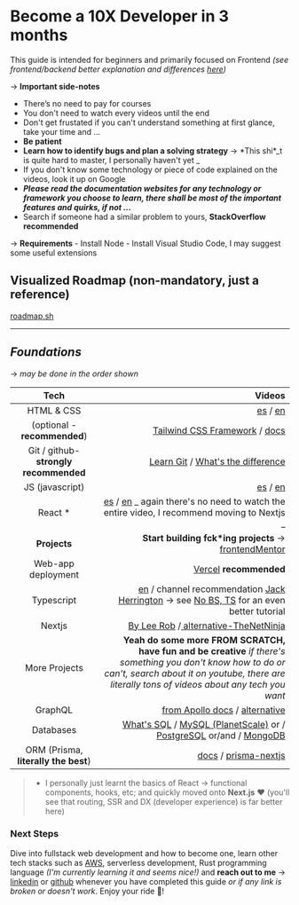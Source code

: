 # **Become a 10X Developer in 3 months**

This guide is intended for beginners and primarily focused on Frontend _(see frontend/backend better explanation and differences [here](https://www.youtube.com/watch?v=PRSyHTajxPk 'here'))_

&rarr; **Important side-notes**

- There&rsquo;s no need to pay for courses
- You don't need to watch every videos until the end
- Don't get frustated if you can't understand something at first glance, take your time and ...
- **Be patient**
- **Learn how to identify bugs and plan a solving strategy** &rarr; \*This shi\*_t is quite hard to master, I personally haven't yet _
- If you don't know some technology or piece of code explained on the videos, look it up on Google
- **_Please read the documentation websites for any technology or framework you choose to learn, there shall be most of the important features and quirks, if not ..._**
- Search if someone had a similar problem to yours, **StackOverflow recommended**

&rarr; **Requirements** - Install Node - Install Visual Studio Code, I may suggest some useful extensions

## Visualized Roadmap (non-mandatory, just a reference)

[roadmap.sh](https://roadmap.sh/frontend 'roadmap.sh')

---

## _Foundations_

&rarr; _may be done in the order shown_

|                  Tech                  |                                                                                                                                                                                                                                                                                                                            Videos |
| :------------------------------------: | --------------------------------------------------------------------------------------------------------------------------------------------------------------------------------------------------------------------------------------------------------------------------------------------------------------------------------: |
|               HTML & CSS               |                                                                                                                                                                                                                   [es](https://www.youtube.com/watch?v=MJkdaVFHrto 'es') / [en](https://www.youtube.com/watch?v=D-h8L5hgW-w 'en') |
|      (optional - **recommended**)      |                                                                                                                                                   [Tailwind CSS Framework](https://www.youtube.com/watch?v=elgqxmdVms8&list=PL5f_mz_zU5eXWYDXHUDOLBE0scnuJofO0 'ailwind CSS Framework') / [docs](https://tailwindcss.com/ 'docs') |
| Git / github- **strongly recommended** |                                                                                                                                                           [Learn Git](https://www.youtube.com/watch?v=RGOj5yH7evk 'Learn Git') / [What's the difference](https://kinsta.com/knowledgebase/git-vs-github/ "What's the difference") |
|            JS (javascript)             |                                                                                                                                                                                                                   [es](https://www.youtube.com/watch?v=RqQ1d1qEWlE 'es') / [en](https://www.youtube.com/watch?v=PkZNo7MFNFg 'en') |
|                React \*                |                                                                                                                                 [es](https://www.youtube.com/watch?v=T_j60n1zgu0 'es') / [en](https://www.youtube.com/watch?v=0mVbNp1ol_w 'en') _ again there's no need to watch the entire video, I recommend moving to Nextjs _ |
|              **Projects**              |                                                                                                                                                                                                                    **Start building fck\*ing projects** &rarr; [frontendMentor](https://www.frontendmentor.io/ 'frontendMentor') |
|           Web-app deployment           |                                                                                                                                                                                                                                                                            [Vercel](https://vercel.com/ 'Vercel') **recommended** |
|               Typescript               | [en](https://www.youtube.com/watch?v=gp5H0Vw39yw 'en') / channel recommendation [Jack Herrington](https://www.youtube.com/channel/UC6vRUjYqDuoUsYsku86Lrsw 'Jack Herrington') &rarr; see [No BS, TS](https://www.youtube.com/watch?v=LKVHFHJsiO0&list=PLNqp92_EXZBJYFrpEzdO2EapvU0GOJ09n 'No BS, TS') for an even better tutorial |
|                 Nextjs                 |                                                                                 [By Lee Rob](https://www.youtube.com/playlist?list=PL6bwFJ82M6FXgctyoWXqj7H0GK8_YIeF1 'By Lee Rob') /[ alternative-TheNetNinja ](https://www.youtube.com/watch?v=A63UxsQsEbU&list=PL4cUxeGkcC9g9gP2onazU5-2M-AzA8eBw ' alternative-TheNetNinja ') |
|             More Projects              |                                                                                                                     **Yeah do some more FROM SCRATCH, have fun and be creative** _if there's something you don't know how to do or can't, search about it on youtube, there are literally tons of videos about any tech you want_ |
|                GraphQL                 |                                                                                                                                                       [from Apollo docs](https://www.apollographql.com/docs/tutorial/introduction/ 'from Apollo docs') / [alternative](https://www.youtube.com/watch?v=AqUYKGLSGxg 'alternative') |
|               Databases                |                                          [What's SQL](https://www.youtube.com/watch?v=zsjvFFKOm3c "What's SQL") / [MySQL (PlanetScale)](https://planetscale.com/ 'MySQL (PlanetScale)') or / [PostgreSQL](https://www.youtube.com/watch?v=eMIxuk0nOkU 'PostgreSQL') or/and / [MongoDB](https://university.mongodb.com/ 'MongoDB') |
|  ORM (Prisma, **literally the best**)  |                                                                                                                                                                                                       [docs](https://www.prisma.io/ 'docs') / [prisma-nextjs](https://www.youtube.com/watch?v=0mg2zD_DaOU&t=908s 'prisma-nextjs') |

> - I personally just learnt the basics of React &rarr; functional components, hooks, etc; and quickly moved onto **Next.js** ❤ (you'll see that routing, SSR and DX (developer experience) is far better here)

### Next Steps

Dive into fullstack web development and how to become one, learn other tech stacks such as [AWS](https://aws.amazon.com/ 'AWS'), serverless development, Rust programming language _(I'm currently learning it and seems nice!)_ and **reach out to me** &rarr; [linkedin](https://www.linkedin.com/in/alvaro-dev-ad/ 'linkedin') or [github](https://github.com/AlvaroAquijeDiaz 'github') whenever you have completed this guide _or if any link is broken or doesn't work_. Enjoy your ride 🤖!
